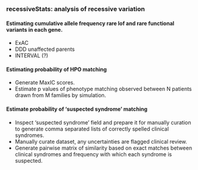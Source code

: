### recessiveStats: analysis of recessive variation

#### Estimating cumulative allele frequency rare lof and rare functional variants in each gene.
- ExAC
- DDD unaffected parents
- INTERVAL (?)

#### Estimating probability of HPO matching
- Generate MaxIC scores.
- Estimate p values of phenotype matching observed between N patients drawn from
  M families by simulation.

#### Estimate probability of ‘suspected syndrome’ matching
- Inspect ‘suspected syndrome’ field and prepare it for manually curation to
  generate comma separated lists of correctly spelled clinical syndromes.
- Manually curate dataset, any uncertainties are flagged clinical review.
- Generate pairwise matrix of similarity based on exact matches between
  clinical syndromes and frequency with which each syndrome is suspected.
